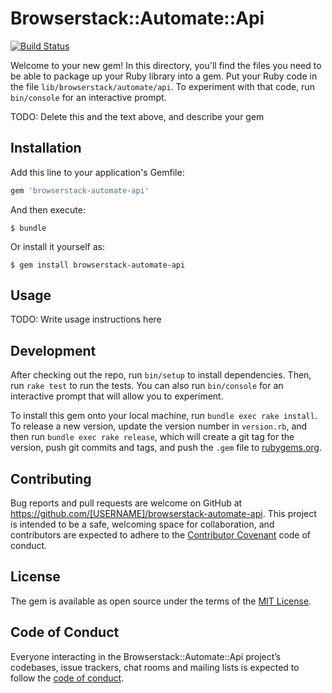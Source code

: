# Browserstack::Automate::Api

[![Build Status](https://travis-ci.org/tchia04/browserstack-automate-api.svg?branch=master)](https://travis-ci.org/tchia04/browserstack-automate-api)

Welcome to your new gem! In this directory, you'll find the files you need to be able to package up your Ruby library into a gem. Put your Ruby code in the file `lib/browserstack/automate/api`. To experiment with that code, run `bin/console` for an interactive prompt.

TODO: Delete this and the text above, and describe your gem

## Installation

Add this line to your application's Gemfile:

```ruby
gem 'browserstack-automate-api'
```

And then execute:

    $ bundle

Or install it yourself as:

    $ gem install browserstack-automate-api

## Usage

TODO: Write usage instructions here

## Development

After checking out the repo, run `bin/setup` to install dependencies. Then, run `rake test` to run the tests. You can also run `bin/console` for an interactive prompt that will allow you to experiment.

To install this gem onto your local machine, run `bundle exec rake install`. To release a new version, update the version number in `version.rb`, and then run `bundle exec rake release`, which will create a git tag for the version, push git commits and tags, and push the `.gem` file to [rubygems.org](https://rubygems.org).

## Contributing

Bug reports and pull requests are welcome on GitHub at https://github.com/[USERNAME]/browserstack-automate-api. This project is intended to be a safe, welcoming space for collaboration, and contributors are expected to adhere to the [Contributor Covenant](http://contributor-covenant.org) code of conduct.

## License

The gem is available as open source under the terms of the [MIT License](https://opensource.org/licenses/MIT).

## Code of Conduct

Everyone interacting in the Browserstack::Automate::Api project’s codebases, issue trackers, chat rooms and mailing lists is expected to follow the [code of conduct](https://github.com/[USERNAME]/browserstack-automate-api/blob/master/CODE_OF_CONDUCT.md).
